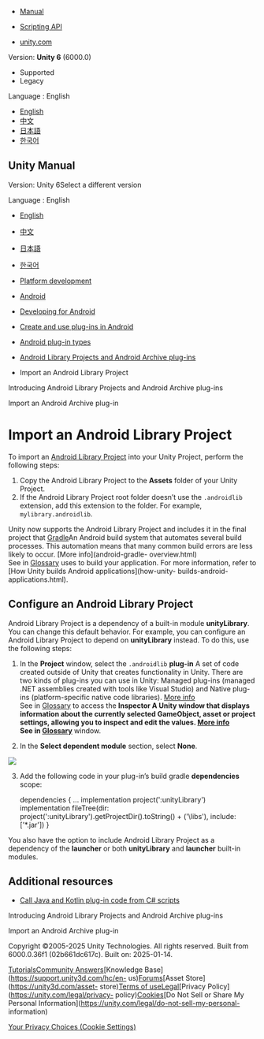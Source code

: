 [](https://docs.unity3d.com)

  * [Manual](../Manual/index.html)
  * [Scripting API](../ScriptReference/index.html)

  * [unity.com](https://unity.com/)

Version: **Unity 6** (6000.0)

  * Supported
  * Legacy

Language : English

  * [English](/Manual/android-library-project-import.html)
  * [中文](/cn/current/Manual/android-library-project-import.html)
  * [日本語](/ja/current/Manual/android-library-project-import.html)
  * [한국어](/kr/current/Manual/android-library-project-import.html)

[](https://docs.unity3d.com)

## Unity Manual

Version: Unity 6Select a different version

Language : English

  * [English](/Manual/android-library-project-import.html)
  * [中文](/cn/current/Manual/android-library-project-import.html)
  * [日本語](/ja/current/Manual/android-library-project-import.html)
  * [한국어](/kr/current/Manual/android-library-project-import.html)

  * [Platform development ](PlatformSpecific.html)
  * [Android](android.html)
  * [Developing for Android](android-developing.html)
  * [Create and use plug-ins in Android](PluginsForAndroid.html)
  * [Android plug-in types](android-plugin-types.html)
  * [Android Library Projects and Android Archive plug-ins](AndroidAARPlugins.html)
  * Import an Android Library Project

[](android-library-project-and-aar-plugins-introducing.html)

Introducing Android Library Projects and Android Archive plug-ins

[](android-aar-import.html)

Import an Android Archive plug-in

# Import an Android Library Project

To import an [Android Library Project](AndroidAARPlugins.html) into your Unity
Project, perform the following steps:

  1. Copy the Android Library Project to the **Assets** folder of your Unity Project.
  2. If the Android Library Project root folder doesn’t use the `.androidlib` extension, add this extension to the folder. For example, `mylibrary.androidlib`.

Unity now supports the Android Library Project and includes it in the final
project that [Gradle](android-gradle-overview.html)An Android build system
that automates several build processes. This automation means that many common
build errors are less likely to occur. [More info](android-gradle-
overview.html)  
See in [Glossary](Glossary.html#Gradle) uses to build your application. For
more information, refer to [How Unity builds Android applications](how-unity-
builds-android-applications.html).

## Configure an Android Library Project

Android Library Project is a dependency of a built-in module **unityLibrary**.
You can change this default behavior. For example, you can configure an
Android Library Project to depend on **unityLibrary** instead. To do this, use
the following steps:

  1. In the **Project** window, select the `.androidlib` **plug-in** A set of code created outside of Unity that creates functionality in Unity. There are two kinds of plug-ins you can use in Unity: Managed plug-ins (managed .NET assemblies created with tools like Visual Studio) and Native plug-ins (platform-specific native code libraries). [More info](./plug-ins.html)  
See in [Glossary](Glossary.html#Plug-in) to access the ****Inspector** A Unity
window that displays information about the currently selected GameObject,
asset or project settings, allowing you to inspect and edit the values. [More
info](UsingTheInspector.html)  
See in [Glossary](Glossary.html#Inspector)** window.

  2. In the **Select dependent module** section, select **None**.

![](../uploads/Android/android-libproject-dependent-module.png)

  3. Add the following code in your plug-in’s build gradle **dependencies** scope:
    
        dependencies {
        ...
        implementation project(':unityLibrary')
        implementation fileTree(dir: project(':unityLibrary').getProjectDir().toString() + ('\\libs'), include: ['*.jar'])
    }
    

You also have the option to include Android Library Project as a dependency of
the **launcher** or both **unityLibrary** and **launcher** built-in modules.

## Additional resources

  * [Call Java and Kotlin plug-in code from C# scripts](android-plugins-java-code-from-c-sharp.html)

[](android-library-project-and-aar-plugins-introducing.html)

Introducing Android Library Projects and Android Archive plug-ins

[](android-aar-import.html)

Import an Android Archive plug-in

Copyright ©2005-2025 Unity Technologies. All rights reserved. Built from
6000.0.36f1 (02b661dc617c). Built on: 2025-01-14.

[Tutorials](https://learn.unity.com/)[Community
Answers](https://answers.unity3d.com)[Knowledge
Base](https://support.unity3d.com/hc/en-
us)[Forums](https://forum.unity3d.com)[Asset Store](https://unity3d.com/asset-
store)[Terms of
use](https://docs.unity3d.com/Manual/TermsOfUse.html)[Legal](https://unity.com/legal)[Privacy
Policy](https://unity.com/legal/privacy-
policy)[Cookies](https://unity.com/legal/cookie-policy)[Do Not Sell or Share
My Personal Information](https://unity.com/legal/do-not-sell-my-personal-
information)

[Your Privacy Choices (Cookie Settings)](javascript:void\(0\);)

